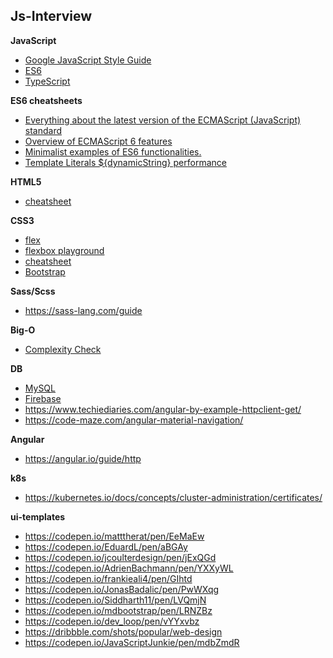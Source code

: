 ## Js-Interview

__JavaScript__
* [Google JavaScript Style Guide](https://google.github.io/styleguide/jsguide.html)  
* [ES6](http://es6.ruanyifeng.com/)  
* [TypeScript](https://devhints.io/typescript)

__ES6 cheatsheets__  
  * [Everything about the latest version of the ECMAScript (JavaScript) standard](http://help.wtf/es6)  
  * [Overview of ECMAScript 6 features](https://github.com/lukehoban/es6features#readme)  
  * [Minimalist examples of ES6 functionalities.](https://github.com/hemanth/paws-on-es6)
  * [Template Literals ${dynamicString} performance](https://medium.com/front-end-weekly/es6-cool-stuffs-a-new-js-string-with-template-literals-c23a8af11b2)
 
__HTML5__
* [cheatsheet](https://websitesetup.org/wp-content/uploads/2019/08/HTML-CHEAT-SHEET.png)

__CSS3__
* [flex](https://yoksel.github.io/flex-cheatsheet/#display)
* [flexbox playground](https://codepen.io/enxaneta/pen/adLPwv)
* [cheatsheet](https://www.hostinger.com/tutorials/css-cheat-sheet)
* [Bootstrap](https://getbootstrap.com/docs/4.2/utilities/borders/)

__Sass/Scss__
* https://sass-lang.com/guide

__Big-O__
  * [Complexity Check](http://bigocheatsheet.com/)

__DB__
* [MySQL](https://gist.github.com/hofmannsven/9164408)
* [Firebase](https://firebase.google.com/docs/)
* https://www.techiediaries.com/angular-by-example-httpclient-get/
* https://code-maze.com/angular-material-navigation/

__Angular__
* https://angular.io/guide/http

__k8s__
* https://kubernetes.io/docs/concepts/cluster-administration/certificates/

__ui-templates__
* https://codepen.io/matttherat/pen/EeMaEw
* https://codepen.io/EduardL/pen/aBGAy
* https://codepen.io/jcoulterdesign/pen/jExQGd
* https://codepen.io/AdrienBachmann/pen/YXXyWL
* https://codepen.io/frankieali4/pen/GIhtd
* https://codepen.io/JonasBadalic/pen/PwWXqg
* https://codepen.io/Siddharth11/pen/LVQmjN
* https://codepen.io/mdbootstrap/pen/LRNZBz
* https://codepen.io/dev_loop/pen/vYYxvbz
* https://dribbble.com/shots/popular/web-design
* https://codepen.io/JavaScriptJunkie/pen/mdbZmdR
